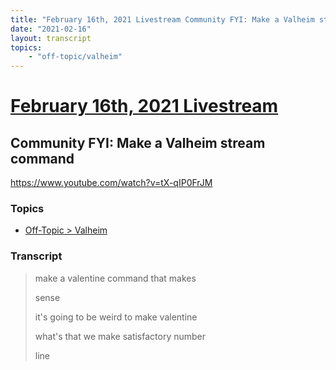 ```yaml
---
title: "February 16th, 2021 Livestream Community FYI: Make a Valheim stream command"
date: "2021-02-16"
layout: transcript
topics:
    - "off-topic/valheim"
---
```

# [February 16th, 2021 Livestream](../2021-02-16.md)
## Community FYI: Make a Valheim stream command
https://www.youtube.com/watch?v=tX-qIP0FrJM

### Topics
* [Off-Topic > Valheim](../topics/off-topic/valheim.md)

### Transcript

> make a valentine command that makes
>
> sense
>
> it's going to be weird to make valentine
>
> what's that we make satisfactory number
>
> line

